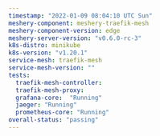 ```yaml
---
timestamp: "2022-01-09 08:04:10 UTC Sun"
meshery-component: meshery-traefik-mesh
meshery-component-version: edge
meshery-server-version: "v0.6.0-rc-3"
k8s-distro: minikube
k8s-version: "v1.20.1"
service-mesh: traefik-mesh
service-mesh-version: ""
tests:
  traefik-mesh-controller: 
  traefik-mesh-proxy: 
  grafana-core:  "Running"
  jaeger: "Running"
  prometheus-core: "Running" 
overall-status: "passing"
---
```

